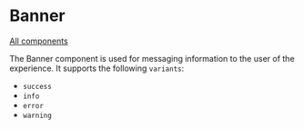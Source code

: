 # Banner

[All components](../index.md)

The Banner component is used for messaging information to the user of the
experience. It supports the following `variants`:

- `success`
- `info`
- `error`
- `warning`
